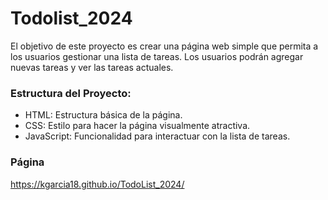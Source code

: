 # Todolist_2024

El objetivo de este proyecto es crear una página web simple que permita a los usuarios gestionar una lista de tareas. Los usuarios podrán agregar nuevas tareas y ver las tareas actuales.

### Estructura del Proyecto:
- HTML: Estructura básica de la página.
- CSS: Estilo para hacer la página visualmente atractiva.
- JavaScript: Funcionalidad para interactuar con la lista de tareas.

### Página
https://kgarcia18.github.io/TodoList_2024/

